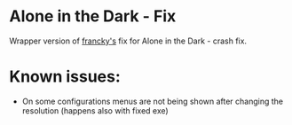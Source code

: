 # Alone in the Dark - Fix

Wrapper version of [francky's](https://steamcommunity.com/profiles/76561197993113293/) fix for Alone in the Dark - crash fix.

# Known issues:
* On some configurations menus are not being shown after changing the resolution (happens also with fixed exe)